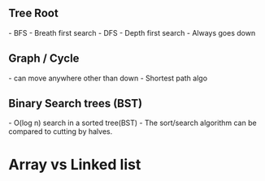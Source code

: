 
<h2>Tree Root</h2>
- BFS
	- Breath first search
- DFS
	- Depth first search
- Always goes down


<h2>Graph / Cycle</h2>
- can move anywhere other than down
- Shortest path algo


<h2>Binary Search trees (BST)</h2> 
- O(log n) search in a sorted tree(BST)
- The sort/search algorithm can be compared to cutting by halves.


<h1>Array vs Linked list</h1>